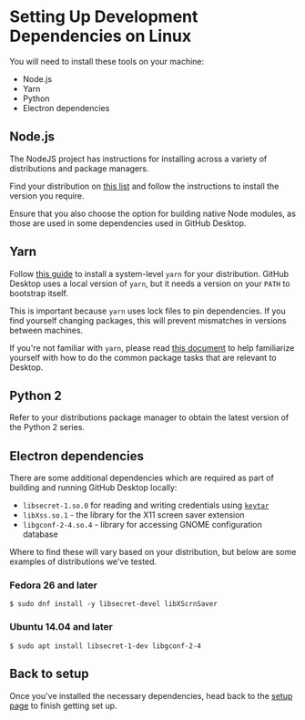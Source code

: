# Setting Up Development Dependencies on Linux

You will need to install these tools on your machine:

 - Node.js
 - Yarn
 - Python
 - Electron dependencies

## Node.js

The NodeJS project has instructions for installing across a variety of
distributions and package managers.

Find your distribution on [this list](https://nodejs.org/en/download/package-manager/)
and follow the instructions to install the version you require.

Ensure that you also choose the option for building native Node modules, as
those are used in some dependencies used in GitHub Desktop.

## Yarn

Follow [this guide](https://yarnpkg.com/en/docs/install) to install
a system-level `yarn` for your distribution. GitHub Desktop uses a local version
of `yarn`, but it needs a version on your `PATH` to bootstrap itself.

This is important because `yarn` uses lock files to pin dependencies. If you
find yourself changing packages, this will prevent mismatches in versions
between machines.

If you're not familiar with `yarn`, please read [this document](./working-with-packages.md)
to help familiarize yourself with how to do the common package tasks that are
relevant to Desktop.

## Python 2

Refer to your distributions package manager to obtain the latest version of the
Python 2 series.

## Electron dependencies

There are some additional dependencies which are required as part of building
and running GitHub Desktop locally:

 - `libsecret-1.so.0` for reading and writing credentials using [`keytar`](https://github.com/atom/node-keytar)
 - `libXss.so.1` - the library for the X11 screen saver extension
 - `libgconf-2-4.so.4` - library for accessing GNOME configuration database

Where to find these will vary based on your distribution, but below are some
examples of distributions we've tested.

### Fedora 26 and later

```shellsession
$ sudo dnf install -y libsecret-devel libXScrnSaver
```

### Ubuntu 14.04 and later

```shellsession
$ sudo apt install libsecret-1-dev libgconf-2-4
```

## Back to setup

Once you've installed the necessary dependencies, head back to the [setup page](https://github.com/desktop/desktop/blob/development/docs/contributing/setup.md) to finish getting set up.
